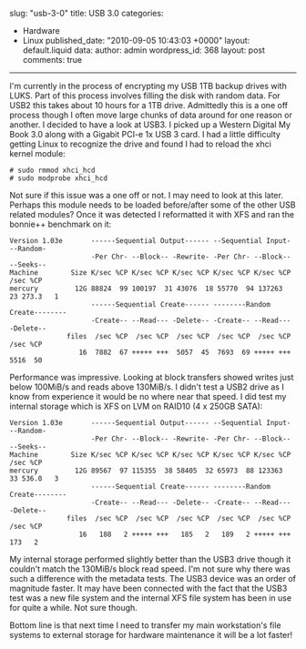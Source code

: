 slug: "usb-3-0"
title: USB 3.0
categories:
  - Hardware
  - Linux
published_date: "2010-09-05 10:43:03 +0000"
layout: default.liquid
data:
  author: admin
  wordpress_id: 368
  layout: post
  comments: true
---
I'm currently in the process of encrypting my USB 1TB backup drives with LUKS.
Part of this process involves filling the disk with random data. For USB2 this
takes about 10 hours for a 1TB drive. Admittedly this is a one off process
though I often move large chunks of data around for one reason or another. I
decided to have a look at USB3. I picked up a Western Digital My Book 3.0 along
with a Gigabit PCI-e 1x USB 3 card. I had a little difficulty getting Linux to
recognize the drive and found I had to reload the xhci kernel module:

	# sudo rmmod xhci_hcd
	# sudo modprobe xhci_hcd

Not sure if this issue was a one off or not. I may need to look at this later.
Perhaps this module needs to be loaded before/after some of the other USB
related modules? Once it was detected I reformatted it with XFS and ran the
bonnie++ benchmark on it:


    Version 1.03e       ------Sequential Output------ --Sequential Input- --Random-
                        -Per Chr- --Block-- -Rewrite- -Per Chr- --Block-- --Seeks--
    Machine        Size K/sec %CP K/sec %CP K/sec %CP K/sec %CP K/sec %CP  /sec %CP
    mercury         12G 88824  99 100197  31 43076  18 55770  94 137263  23 273.3   1
                        ------Sequential Create------ --------Random Create--------
                        -Create-- --Read--- -Delete-- -Create-- --Read--- -Delete--
                  files  /sec %CP  /sec %CP  /sec %CP  /sec %CP  /sec %CP  /sec %CP
                     16  7882  67 +++++ +++  5057  45  7693  69 +++++ +++  5516  50


Performance was impressive. Looking at block transfers showed writes just below
100MiB/s and reads above 130MiB/s. I didn't test a USB2 drive as I know from
experience it would be no where near that speed. I did test my internal storage
which is XFS on LVM on RAID10 (4 x 250GB SATA):


    Version 1.03e       ------Sequential Output------ --Sequential Input- --Random-
                        -Per Chr- --Block-- -Rewrite- -Per Chr- --Block-- --Seeks--
    Machine        Size K/sec %CP K/sec %CP K/sec %CP K/sec %CP K/sec %CP  /sec %CP
    mercury         12G 89567  97 115355  38 58405  32 65973  88 123363  33 536.0   3
                        ------Sequential Create------ --------Random Create--------
                        -Create-- --Read--- -Delete-- -Create-- --Read--- -Delete--
                  files  /sec %CP  /sec %CP  /sec %CP  /sec %CP  /sec %CP  /sec %CP
                     16   188   2 +++++ +++   185   2   189   2 +++++ +++   173   2


My internal storage performed slightly better than the USB3 drive though it
couldn't match the 130MiB/s block read speed. I'm not sure why there was such a
difference with the metadata tests. The USB3 device was an order of magnitude
faster. It may have been connected with the fact that the USB3 test was a new
file system and the internal XFS file system has been in use for quite a while.
Not sure though.

Bottom line is that next time I need to transfer my main workstation's file
systems to external storage for hardware maintenance it will be a lot faster!



